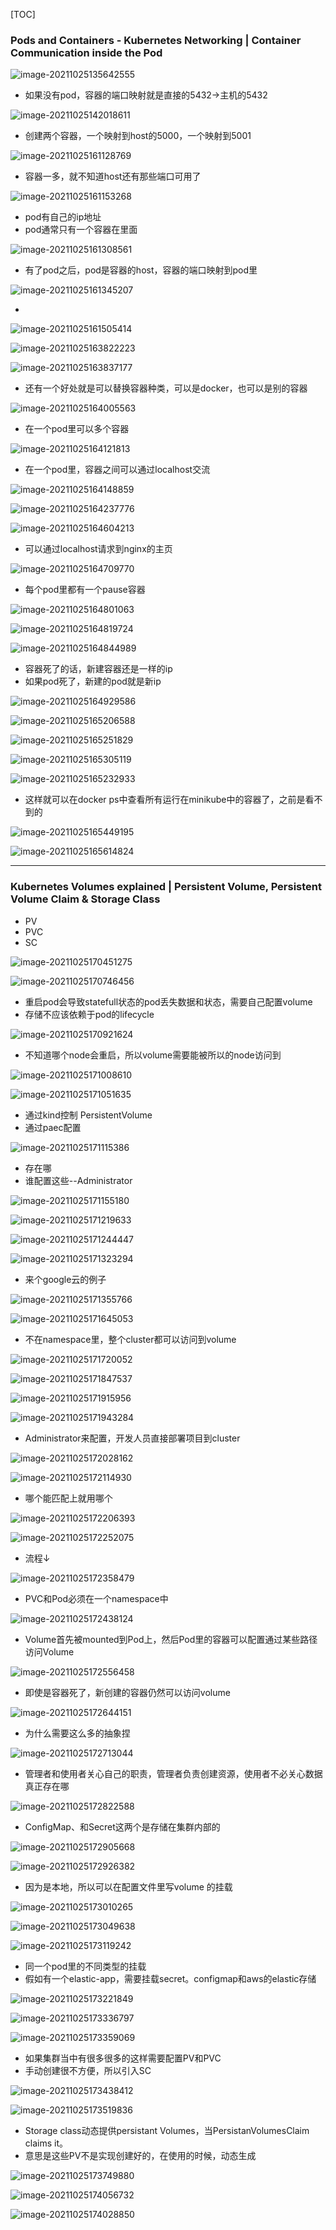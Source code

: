 [TOC]

### Pods and Containers - Kubernetes Networking | Container Communication inside the Pod

![image-20211025135642555](https://tva1.sinaimg.cn/large/008i3skNly1gvrilkex37j61iu0u0wi302.jpg)



- 如果没有pod，容器的端口映射就是直接的5432->主机的5432

![image-20211025142018611](https://tva1.sinaimg.cn/large/008i3skNly1gvrja4ddmqj61fw0u0q5b02.jpg)



- 创建两个容器，一个映射到host的5000，一个映射到5001

![image-20211025161128769](https://tva1.sinaimg.cn/large/008i3skNly1gvrmhso75jj321u0f841q.jpg)

- 容器一多，就不知道host还有那些端口可用了

![image-20211025161153268](https://tva1.sinaimg.cn/large/008i3skNly1gvrmi7tfaij31c60u0ju6.jpg)

- pod有自己的ip地址
- pod通常只有一个容器在里面

![image-20211025161308561](https://tva1.sinaimg.cn/large/008i3skNly1gvrmjjhe15j31ga0u0jty.jpg)

- 有了pod之后，pod是容器的host，容器的端口映射到pod里

![image-20211025161345207](https://tva1.sinaimg.cn/large/008i3skNly1gvrmk61pi5j31n50u0mzs.jpg)

- 

![image-20211025161505414](https://tva1.sinaimg.cn/large/008i3skNly1gvrmljuvtej31et0u041q.jpg)



![image-20211025163822223](https://tva1.sinaimg.cn/large/008i3skNly1gvrn9s38xhj31o00u0ad4.jpg)



![image-20211025163837177](https://tva1.sinaimg.cn/large/008i3skNly1gvrna1ke65j31i60u0tbu.jpg)

- 还有一个好处就是可以替换容器种类，可以是docker，也可以是别的容器

![image-20211025164005563](https://tva1.sinaimg.cn/large/008i3skNly1gvrnbkjhsmj31il0u0jve.jpg)

- 在一个pod里可以多个容器

![image-20211025164121813](https://tva1.sinaimg.cn/large/008i3skNly1gvrncvwpgtj31gf0u0add.jpg)

- 在一个pod里，容器之间可以通过localhost交流

![image-20211025164148859](https://tva1.sinaimg.cn/large/008i3skNly1gvrnddh7kxj31gq0u0n0v.jpg)



![image-20211025164237776](https://tva1.sinaimg.cn/large/008i3skNly1gvrne7m9nsj31fg0u0whg.jpg)



![image-20211025164604213](https://tva1.sinaimg.cn/large/008i3skNly1gvrnhsb0wdj319c0f40uu.jpg)

- 可以通过localhost请求到nginx的主页

![image-20211025164709770](https://tva1.sinaimg.cn/large/008i3skNly1gvrniwz9n4j31al0u0q6b.jpg)

- 每个pod里都有一个pause容器

![image-20211025164801063](https://tva1.sinaimg.cn/large/008i3skNly1gvrnjtp3p0j31hg0u0goy.jpg)





![image-20211025164819724](https://tva1.sinaimg.cn/large/008i3skNly1gvrnk51h2ij31ip0u0adi.jpg)



![image-20211025164844989](https://tva1.sinaimg.cn/large/008i3skNly1gvrnkkh8udj31ex0u0mzi.jpg)

- 容器死了的话，新建容器还是一样的ip
- 如果pod死了，新建的pod就是新ip



![image-20211025164929586](https://tva1.sinaimg.cn/large/008i3skNly1gvrnlcm7qsj31870u0q6f.jpg)



![image-20211025165206588](https://tva1.sinaimg.cn/large/008i3skNly1gvrno2kmeij31zq0e6wgv.jpg)



![image-20211025165251829](https://tva1.sinaimg.cn/large/008i3skNly1gvrnoul31ej30k203cweg.jpg)



![image-20211025165305119](https://tva1.sinaimg.cn/large/008i3skNly1gvrnp320a8j31kb0u0jws.jpg)

![image-20211025165232933](https://tva1.sinaimg.cn/large/008i3skNly1gvrnoj36krj31ov0u0qa7.jpg)



- 这样就可以在docker ps中查看所有运行在minikube中的容器了，之前是看不到的



![image-20211025165449195](https://tva1.sinaimg.cn/large/008i3skNly1gvrnqw3xkcj321s0f6n0n.jpg)



![image-20211025165614824](https://tva1.sinaimg.cn/large/008i3skNly1gvrnsdfepjj318u0u0413.jpg)



----



### Kubernetes Volumes explained | Persistent Volume, Persistent Volume Claim & Storage Class

- PV
- PVC
- SC

![image-20211025170451275](https://tva1.sinaimg.cn/large/008i3skNly1gvro1c5ly3j31sx0u0n12.jpg)



![image-20211025170746456](https://tva1.sinaimg.cn/large/008i3skNly1gvro4d70pij315z0u0jta.jpg)

- 重启pod会导致statefull状态的pod丢失数据和状态，需要自己配置volume
- 存储不应该依赖于pod的lifecycle

![image-20211025170921624](https://tva1.sinaimg.cn/large/008i3skNly1gvro60juk9j31cs0u0tbr.jpg)

- 不知道哪个node会重启，所以volume需要能被所以的node访问到

![image-20211025171008610](https://tva1.sinaimg.cn/large/008i3skNly1gvro6uadytj31eq0u0dj8.jpg)



![image-20211025171051635](https://tva1.sinaimg.cn/large/008i3skNly1gvro7l61pjj31cy0u0wgk.jpg)

- 通过kind控制 PersistentVolume
- 通过paec配置

![image-20211025171115386](https://tva1.sinaimg.cn/large/008i3skNly1gvro7zvzekj31di0u0n0i.jpg)

- 存在哪
- 谁配置这些--Administrator

![image-20211025171155180](https://tva1.sinaimg.cn/large/008i3skNly1gvro8okag2j31g70u0mzw.jpg)



![image-20211025171219633](https://tva1.sinaimg.cn/large/008i3skNly1gvro94am6oj31f00u0n0f.jpg)



![image-20211025171244447](https://tva1.sinaimg.cn/large/008i3skNly1gvro9j3fiyj31dm0u0n03.jpg)



![image-20211025171323294](https://tva1.sinaimg.cn/large/008i3skNly1gvroa7u94cj31gr0u0786.jpg)



- 来个google云的例子

![image-20211025171355766](https://tva1.sinaimg.cn/large/008i3skNly1gvroasy80vj31mv0u0ad8.jpg)



![image-20211025171645053](https://tva1.sinaimg.cn/large/008i3skNly1gvrodpe02sj31fr0u0tch.jpg)



- 不在namespace里，整个cluster都可以访问到volume

![image-20211025171720052](https://tva1.sinaimg.cn/large/008i3skNly1gvroebpmucj31kg0u0tc7.jpg)



![image-20211025171847537](https://tva1.sinaimg.cn/large/008i3skNly1gvrofu4dxzj31fw0u0go3.jpg)



![image-20211025171915956](https://tva1.sinaimg.cn/large/008i3skNly1gvrogbngybj31mp0u0780.jpg)



![image-20211025171943284](https://tva1.sinaimg.cn/large/008i3skNly1gvrogsv9ehj31to0u0q6l.jpg)



- Administrator来配置，开发人员直接部署项目到cluster

![image-20211025172028162](https://tva1.sinaimg.cn/large/008i3skNly1gvrohktoclj31he0u0dja.jpg)



![image-20211025172114930](https://tva1.sinaimg.cn/large/008i3skNly1gvroieii5rj31e60u0diy.jpg)



- 哪个能匹配上就用哪个

![image-20211025172206393](https://tva1.sinaimg.cn/large/008i3skNly1gvrojai4rxj31k40u0aew.jpg)



![image-20211025172252075](https://tva1.sinaimg.cn/large/008i3skNly1gvrok2pbvoj31gc0u0tda.jpg)

- 流程↓

![image-20211025172358479](https://tva1.sinaimg.cn/large/008i3skNly1gvrol7wdvuj31ck0u0tcd.jpg)

- PVC和Pod必须在一个namespace中

![image-20211025172438124](https://tva1.sinaimg.cn/large/008i3skNly1gvrolx3ej3j31ht0u0n0u.jpg)

- Volume首先被mounted到Pod上，然后Pod里的容器可以配置通过某些路径访问Volume

![image-20211025172556458](https://tva1.sinaimg.cn/large/008i3skNly1gvron9sbbjj31hn0u0tcl.jpg)



- 即使是容器死了，新创建的容器仍然可以访问volume

![image-20211025172644151](https://tva1.sinaimg.cn/large/008i3skNly1gvroo3jbcsj319n0u077r.jpg)

- 为什么需要这么多的抽象捏

![image-20211025172713044](https://tva1.sinaimg.cn/large/008i3skNly1gvroonbi1aj31en0u0tb8.jpg)



- 管理者和使用者关心自己的职责，管理者负责创建资源，使用者不必关心数据真正存在哪

![image-20211025172822588](https://tva1.sinaimg.cn/large/008i3skNly1gvropstdqkj319z0u0diq.jpg)

- ConfigMap、和Secret这两个是存储在集群内部的

![image-20211025172905668](https://tva1.sinaimg.cn/large/008i3skNly1gvroqjyi4ij31he0u0wgw.jpg)



![image-20211025172926382](https://tva1.sinaimg.cn/large/008i3skNly1gvroqwsm22j31a20u0tbd.jpg)



- 因为是本地，所以可以在配置文件里写volume 的挂载

![image-20211025173010265](https://tva1.sinaimg.cn/large/008i3skNly1gvroroarbej31i90u0whm.jpg)



![image-20211025173049638](https://tva1.sinaimg.cn/large/008i3skNly1gvrosdm2izj316m0u041k.jpg)



![image-20211025173119242](https://tva1.sinaimg.cn/large/008i3skNly1gvrosw92jpj31k60u077u.jpg)



- 同一个pod里的不同类型的挂载
- 假如有一个elastic-app，需要挂载secret。configmap和aws的elastic存储

![image-20211025173221849](https://tva1.sinaimg.cn/large/008i3skNly1gvrotzcyhaj31fq0u00xb.jpg)

![image-20211025173336797](https://tva1.sinaimg.cn/large/008i3skNly1gvrov921ouj31kx0u0q80.jpg)



![image-20211025173359069](https://tva1.sinaimg.cn/large/008i3skNly1gvrovn6fvgj31ig0u079c.jpg)

- 如果集群当中有很多很多的这样需要配置PV和PVC
- 手动创建很不方便，所以引入SC

![image-20211025173438412](https://tva1.sinaimg.cn/large/008i3skNly1gvrowbl25rj31mc0u0n1u.jpg)



![image-20211025173519836](https://tva1.sinaimg.cn/large/008i3skNly1gvrox1pggrj31j40u00xq.jpg)



- Storage class动态提供persistant Volumes，当PersistanVolumesClaim claims it。
- 意思是这些PV不是实现创建好的，在使用的时候，动态生成

![image-20211025173749880](https://tva1.sinaimg.cn/large/008i3skNly1gvroznc3o8j31mo0u0wis.jpg)

![image-20211025174056732](https://tva1.sinaimg.cn/large/008i3skNly1gvrp2vrx2xj31dr0u0dk0.jpg)

![image-20211025174028850](https://tva1.sinaimg.cn/large/008i3skNly1gvrp2q2z78j30vb0u076m.jpg)
